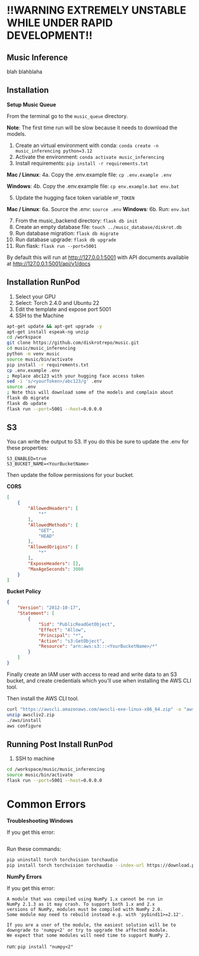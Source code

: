 
# !!WARNING EXTREMELY UNSTABLE WHILE UNDER RAPID DEVELOPMENT!!

## Music Inference

blah blahblaha 

## Installation

**Setup Music Queue**

From the terminal go to the `music_queue` directory.

**Note**: The first time run will be slow because it needs to download the models.

1. Create an virtual environment with conda: `conda create -n music_inferencing python=3.12`
2. Activate the environment: `conda activate music_inferencing`
3. Install requirements: `pip install -r requirements.txt`

**Mac / Linnux**:
4a. Copy the .env.example file: `cp .env.example .env`

**Windows**:
4b. Copy the .env.example file: `cp env.example.bat env.bat`

5. Update the hugging face token variable `HF_TOKEN`

**Mac / Linnux**:
6a. Source the .env: `source .env`
**Windows**:
6b. Run: `env.bat`

7. From the music_backend directory: `flask db init`
8. Create an empty database file: `touch ../music_database/diskrot.db`
9. Run database migration: `flask db migrate`
10. Run database upgrade: `flask db upgrade`
11. Run flask: `flask run --port=5001`

By default this will run at http://127.0.0.1:5001 with API documents available at http://127.0.0.1:5001/api/v1/docs

## Installation RunPod

1. Select your GPU
2. Select: Torch 2.4.0 and Ubuntu 22
3. Edit the template and expose port 5001
3. SSH to the Machine

```bash
apt-get update && apt-get upgrade -y
apt-get install espeak-ng unzip
cd /workspace
git clone https://github.com/diskrotrepo/music.git
cd music/music_inferencing
python -m venv music
source music/bin/activate
pip install -r requirements.txt
cp .env.example .env
; Replace abc123 with your hugging face access token
sed -i 's/<yourToken>/abc123/g' .env
source .env
; Note this will download some of the models and complain about 
flask db migrate
flask db update
flask run --port=5001 --host=0.0.0.0
```

## S3 

You can write the output to S3. If you do this be sure to update the .env for these properties:

```
S3_ENABLED=true
S3_BUCKET_NAME=<YourBucketName>
```


Then update the follow permissions for your bucket.

**CORS**

```json
[
    {
        "AllowedHeaders": [
            "*"
        ],
        "AllowedMethods": [
            "GET",
            "HEAD"
        ],
        "AllowedOrigins": [
            "*"
        ],
        "ExposeHeaders": [],
        "MaxAgeSeconds": 3000
    }
]
```

**Bucket Policy**

```json
{
    "Version": "2012-10-17",
    "Statement": [
        {
            "Sid": "PublicReadGetObject",
            "Effect": "Allow",
            "Principal": "*",
            "Action": "s3:GetObject",
            "Resource": "arn:aws:s3:::<YourBucketName>/*"
        }
    ]
}
```


Finally create an IAM user with access to read and write data to an S3 bucket, and create credentials which you'll use when installing the AWS CLI tool.


Then install the AWS CLI tool. 

```bash
curl "https://awscli.amazonaws.com/awscli-exe-linux-x86_64.zip" -o "awscliv2.zip"
unzip awscliv2.zip
./aws/install
aws configure
```



## Running Post Install RunPod

1. SSH to machine

```bash
cd /workspace/music/music_inferencing
source music/bin/activate
flask run --port=5001 --host=0.0.0.0
```


# Common Errors

**Troubleshooting Windows**

If you get this error:

```text
```

Run these commands:

```bash
pip uninstall torch torchvision torchaudio
pip install torch torchvision torchaudio --index-url https://download.pytorch.org/whl/cu121
```

**NumPy Errors**

If you get this error:

```text
A module that was compiled using NumPy 1.x cannot be run in
NumPy 2.1.3 as it may crash. To support both 1.x and 2.x
versions of NumPy, modules must be compiled with NumPy 2.0.
Some module may need to rebuild instead e.g. with 'pybind11>=2.12'.

If you are a user of the module, the easiest solution will be to
downgrade to 'numpy<2' or try to upgrade the affected module.
We expect that some modules will need time to support NumPy 2.
```

run: `pip install "numpy<2"`
